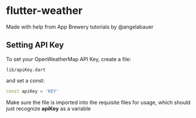 # flutter-weather
Made with help from App Brewery tutorials by @angelabauer

## Setting API Key
To set your OpenWeatherMap API Key, create a file:
```
lib/apiKey.dart
```
and set a const:
```dart
const apiKey = 'KEY'
```

Make sure the file is imported into the requisite files for usage, which should just recognize **apiKey** as a variable
